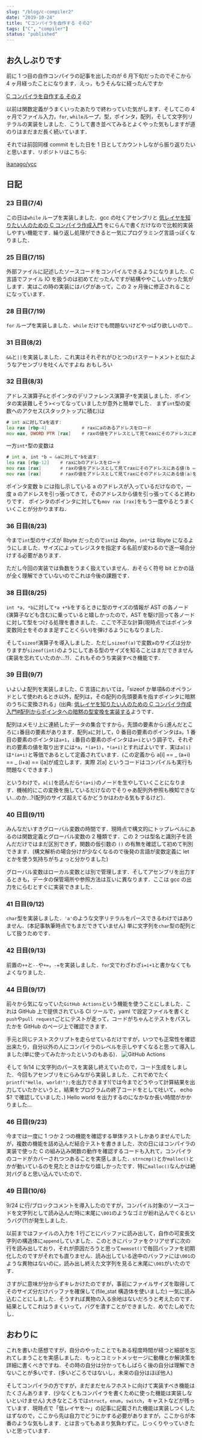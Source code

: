 ```yaml
---
slug: "/blog/c-compiler2"
date: "2019-10-24"
title: "Cコンパイラを自作する その2"
tags: ["C", "compiler"]
status: "published"
---
```


## お久しぶりです

前に 1 つ目の自作コンパイラの記事を出したのが 6 月下旬だったのでそこから 4 ヶ月経ったことになります．えっ，もうそんなに経ったんですか

[C コンパイラを自作する その 2](https://ikanago-blog.netlify.app/blog/c-compiler1.md)

以前は関数定義がうまくいったあたりで終わっていた気がします．そしてこの 4 ヶ月でファイル入力，`for`, `while`ループ，型，ポインタ，配列，そして文字列リテラルの実装をしました．こうして書き並べてみるとよくやった気もしますが道のりはまだまだ長く続いています．

それでは前回同様 commit をした日を 1 日としてカウントしながら振り返りたいと思います．リポジトリはこちら:

[ikanago/ycc](https://github.com/ikanago/ycc)

## 日記

### 23 日目(7/4)

この日は`while` ループを実装しました．gcc の吐くアセンブリと [低レイヤを知りたい人のための C コンパイラ作成入門](https://www.sigbus.info/compilerbook) をにらんで書くだけなので比較的実装しやすい機能です．繰り返し処理ができると一気にプログラミング言語っぽくなりました．

### 25 日目(7/15)

外部ファイルに記述したソースコードをコンパイルできるようになりました．C 言語でファイル IO を扱うのは初めてだったんですが結構ややこしいかった気がします．実はこの時の実装にはバグがあって，この 2 ヶ月後に修正されることになっています．

### 28 日目(7/19)

`for` ループを実装しました．`while` だけでも問題ないけどやっぱり欲しいので…

### 31 日目(8/2)

`&&`と`||`を実装しました．これ実はそれぞれがひとつの`if`ステートメントと似たようなアセンブリを吐くんですよね おもしろい

### 32 日目(8/3)

アドレス演算子`&`とポインタのデリファレンス演算子`*`を実装しました．ポインタの実装難しそう><ってなっていましたが意外と簡単でした．
まず`int`型の変数へのアクセス(スタックトップに積む)は

```asm
# int aに対してaを返す:
lea rax [rbp-4]             # raxにaのあるアドレスをロード
mov eax, DWORD PTR [rax]    # raxの値をアドレスとして見てeaxにそのアドレスにある値(a)をロード
```

一方`int*`型の変数は

```asm
# int a, int *b = &aに対して*bを返す:
lea rax [rbp-12]    # raxにbのアドレスをロード
mov rax [rax]       # raxの値をアドレスとして見てraxにそのアドレスにある値(b == &a)をロード
mov rax [rax]       # raxの値をアドレスとして見てraxにそのアドレスにある値(a)をロード
```

ポインタ変数 b には指し示している a のアドレスが入っているだけなので，一度 a のアドレスを引っ張ってきて，そのアドレスから値を引っ張ってくると終わりです．
ポインタのポインタに対しても`mov rax [rax]`をもう一度やるとうまくいくことが分かりますね．

### 36 日目(8/23)

今まで`int`型のサイズが 8byte だったので`int`は 4byte，`int*`は 8byte になるようにしました．サイズによってレジスタを指定する名前が変わるので逐一場合分けする必要があります．

ただし今回の実装では負数をうまく扱えていません．おそらく符号 bit とかの話が全く理解できていないのでこれは今後の課題です．

### 38 日目(8/25)

`int *a, *b`に対して`*a +*b`をするときに型のサイズの情報が AST の各ノード(演算子なども含む)に乗っていると嬉しかったので，AST を駆け回って各ノードに対して型をつける処理を書きました．ここで不正な計算(現時点ではポインタ変数同士をそのまま足すことくらい)を弾けるようにもなりました．

そして`sizeof`演算子を導入しました．ただし`sizeof(a)`で変数`a`のサイズは分かりますが`sizeof(int)`のようにしてある型のサイズを知ることはまだできません(実装を忘れていたのか…?)．これもそのうち実装すべき機能です．

### 39 日目(9/7)

いよいよ配列を実装しました．C 言語においては，「sizeof か単項&のオペランドとして使われるとき以外，配列は，その配列の先頭要素を指すポインタに暗黙のうちに変換される」(出典: [低レイヤを知りたい人のための C コンパイラ作成入門#配列からポインタへの暗黙の型変換を実装する](https://www.sigbus.info/compilerbook#%E9%85%8D%E5%88%97%E3%81%8B%E3%82%89%E3%83%9D%E3%82%A4%E3%83%B3%E3%82%BF%E3%81%B8%E3%81%AE%E6%9A%97%E9%BB%99%E3%81%AE%E5%9E%8B%E5%A4%89%E6%8F%9B%E3%82%92%E5%AE%9F%E8%A3%85%E3%81%99%E3%82%8B)ようです．

配列はメモリ上に連続したデータの集合ですから，先頭の要素から`i`進んだところに`i`番目の要素があります．配列`a`に対して，0 番目の要素のポインタは`a`，1 番目の要素のポインタは`a+1`，`i`番目の要素のポインタは`a+i`という調子で，それぞれの要素の値を取り出すには`*a`，`*(a+1)`，`*(a+i)`とすればよいです．実は`a[i]`は`*(a+i)`と等価であるとして定義されています．(この定義から a[i] == _ (a+i) == _ (i+a) == i[a]が成立します．実際 2[a] というコードはコンパイルも実行も問題なくできます．)

というわけで，`a[i]`を読んだら`*(a+i)`のノードを生やしていくことになります．機械的にこの変換を施しているだけなのでそりゃあ配列外参照も検知できない…のか…?(配列のサイズ超えてるかどうかはわかる気もするけど)．

### 40 日目(9/11)

みんなだいすきグローバル変数の時間です．現時点で構文的にトップレベルにあるのは関数定義とグローバル変数の 2 種類です．この 2 つは型名と識別子を読んだだけではまだ区別できず，関数の仮引数の `()` の有無を確認して初めて判別できます．(構文解析の場合分けが少なくなるので後発の言語が変数定義に let とかを使う気持ちがちょっと分かりました)

グローバル変数はローカル変数とは別で管理します．そしてアセンブリを出力するときも，データの保管場所や参照方法は互いに異なります．ここは gcc の出力をにらむとすぐに実装できました．

### 41 日目(9/12)

`char`型を実装しました．`'a'`のような文字リテラルをパースできるわけではありません．(本記事執筆時点でもまだできていません) 単に文字列を`char`型の配列として扱うためです．

### 42 日目(9/13)

前置の`++`と`--`や`+=`，`-=`を実装しました．`for`文でわざわざ`i=i+1`と書かなくてもよくなりました．

### 44 日目(9/17)

前々から気になっていた`GitHub Actions`という機能を使うことにしました．これは GitHub 上で提供されている CI ツールで，yaml で設定ファイルを書くと`push`や`pull request`ごとにテストが走って，コードがちゃんとテストをパスしたかを GitHub のページ上で確認できます．

手元と同じテストスクリプトを走らせているだけですが，いつでも正常性を確認出来たり，自分以外の人にコンパイラのレベルを示しやすくなると思って導入しました(単に使ってみたかったというのもある)．
![GitHub Actions](../images/20191023233444.jpg)

そして 9/14 に文字列のパースを実装し終えていたので，コード生成をしました．今回もアセンブリをにらみながら実装しました．これでめでたく`printf("Hello, world!");`を出力できます!(では今までどうやって計算結果を出力していたかというと，結果をプログラムの終了コードをとして吐いて， echo \$? で確認していました．) Hello world を出力するのになかなか長い時間がかかりました…

### 46 日目(9/23)

今までは一度に 1 つか 2 つの機能を確認する単体テストしかありませんでしたが，複数の機能を詰め込んだ結合テストを書きました．次の日にはコンパイラの実装で使った C の組み込み関数の動作を確認するコードも入れて，コンパイラのコードがカバーされつつあることを実感しました．`strncmp()`とか`malloc()`とかが動いているのを見たときはかなり嬉しかったです．特に`malloc()`なんかは絶対バグると思い込んでいたので．

### 49 日目(10/6)

9/24 に行/ブロックコメントを導入したのですが，コンパイル対象のソースコードを文字列として読み込んだ時に末尾に`\001`のようなゴミが紛れ込んでくるというバグ(?)が発生しました．

以前まではファイルの入力を 1 行ごとにバッファに読み出して，自作の可変長文字列の構造体に`append`していました．このときにバッファをクリアせずに次の行を読み出しており，それが原因だろうと思って`memset()`で毎回バッファを初期化したのですがそれでも直りません．読み出している途中のバッファには`\001`のような異物はないのに，読み出し終えた文字列を見ると末尾に`\001`がいたのです．

さすがに意味が分からずキレかけたのですが，事前にファイルサイズを取得してそのサイズ分だけバッファを確保して(file_stat 構造体を使いました) 一気に読み込むことにしました．そうすれば異物の入る余地はないだろうと考えたのです．結果としてこれはうまくいって，バグを潰すことができました．めでたしめでたし．

## おわりに

これを書いた感想ですが，自分のやったことでもある程度時間が経つと細部を忘れてしまうことを実感しました．もっとコミットメッセージに動機とか解決策を詳細に書くべきですね．その時の自分は分かってもしばらく後の自分は理解できないことが多いです．(多いどころではないし，未来の自分はほぼ他人)

そしてコンパイラの方ですが，まだまだセルフホストに向けて実装すべき機能はたくさんあります．(少なくともコンパイラを書くために使った機能は実装しないといけません) 大きなところでは`struct`，`enum`，`switch`，キャストなどが残っています．現時点で「低レイヤを～」の記事に記載された機能は実装しつくしたはずなので，ここから先は自力でどうにかする必要がありますが，ここからが本番のような気もします．とは言ってもあまり気負わずに，じっくりやっていきたいと思っています．
